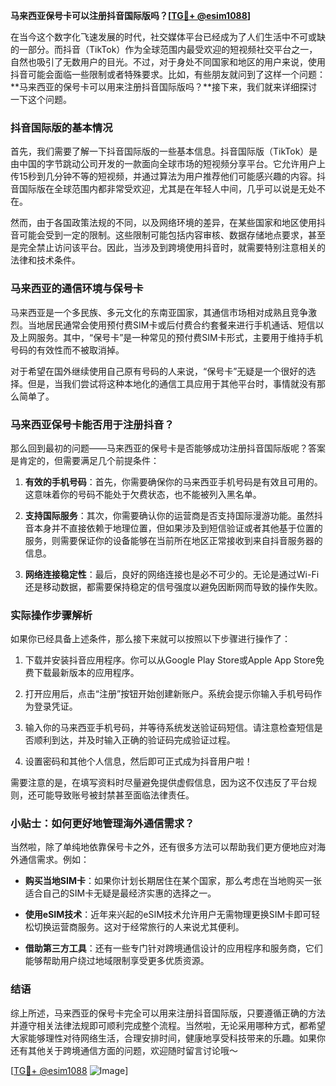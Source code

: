 **马来西亚保号卡可以注册抖音国际版吗？[[TG💪+ @esim1088](https://t.me/s/esim1088)]**

在当今这个数字化飞速发展的时代，社交媒体平台已经成为了人们生活中不可或缺的一部分。而抖音（TikTok）作为全球范围内最受欢迎的短视频社交平台之一，自然也吸引了无数用户的目光。不过，对于身处不同国家和地区的用户来说，使用抖音可能会面临一些限制或者特殊要求。比如，有些朋友就问到了这样一个问题：**马来西亚的保号卡可以用来注册抖音国际版吗？**接下来，我们就来详细探讨一下这个问题。

### 抖音国际版的基本情况

首先，我们需要了解一下抖音国际版的一些基本信息。抖音国际版（TikTok）是由中国的字节跳动公司开发的一款面向全球市场的短视频分享平台。它允许用户上传15秒到几分钟不等的短视频，并通过算法为用户推荐他们可能感兴趣的内容。抖音国际版在全球范围内都非常受欢迎，尤其是在年轻人中间，几乎可以说是无处不在。

然而，由于各国政策法规的不同，以及网络环境的差异，在某些国家和地区使用抖音可能会受到一定的限制。这些限制可能包括内容审核、数据存储地点要求，甚至是完全禁止访问该平台。因此，当涉及到跨境使用抖音时，就需要特别注意相关的法律和技术条件。

### 马来西亚的通信环境与保号卡

马来西亚是一个多民族、多元文化的东南亚国家，其通信市场相对成熟且竞争激烈。当地居民通常会使用预付费SIM卡或后付费合约套餐来进行手机通话、短信以及上网服务。其中，“保号卡”是一种常见的预付费SIM卡形式，主要用于维持手机号码的有效性而不被取消掉。

对于希望在国外继续使用自己原有号码的人来说，“保号卡”无疑是一个很好的选择。但是，当我们尝试将这种本地化的通信工具应用于其他平台时，事情就没有那么简单了。

### 马来西亚保号卡能否用于注册抖音？

那么回到最初的问题——马来西亚的保号卡是否能够成功注册抖音国际版呢？答案是肯定的，但需要满足几个前提条件：

1. **有效的手机号码**：首先，你需要确保你的马来西亚手机号码是有效且可用的。这意味着你的号码不能处于欠费状态，也不能被列入黑名单。
   
2. **支持国际服务**：其次，你需要确认你的运营商是否支持国际漫游功能。虽然抖音本身并不直接依赖于地理位置，但如果涉及到短信验证或者其他基于位置的服务，则需要保证你的设备能够在当前所在地区正常接收到来自抖音服务器的信息。

3. **网络连接稳定性**：最后，良好的网络连接也是必不可少的。无论是通过Wi-Fi还是移动数据，都需要保持稳定的信号强度以避免因断网而导致的操作失败。

### 实际操作步骤解析

如果你已经具备上述条件，那么接下来就可以按照以下步骤进行操作了：

1. 下载并安装抖音应用程序。你可以从Google Play Store或Apple App Store免费下载最新版本的应用程序。
   
2. 打开应用后，点击“注册”按钮开始创建新账户。系统会提示你输入手机号码作为登录凭证。
   
3. 输入你的马来西亚手机号码，并等待系统发送验证码短信。请注意检查短信是否顺利到达，并及时输入正确的验证码完成验证过程。
   
4. 设置密码和其他个人信息，然后即可正式成为抖音用户啦！

需要注意的是，在填写资料时尽量避免提供虚假信息，因为这不仅违反了平台规则，还可能导致账号被封禁甚至面临法律责任。

### 小贴士：如何更好地管理海外通信需求？

当然啦，除了单纯地依靠保号卡之外，还有很多方法可以帮助我们更方便地应对海外通信需求。例如：

- **购买当地SIM卡**：如果你计划长期居住在某个国家，那么考虑在当地购买一张适合自己的SIM卡无疑是最经济实惠的选择之一。
  
- **使用eSIM技术**：近年来兴起的eSIM技术允许用户无需物理更换SIM卡即可轻松切换运营商服务。这对于经常旅行的人来说尤其便利。
  
- **借助第三方工具**：还有一些专门针对跨境通信设计的应用程序和服务商，它们能够帮助用户绕过地域限制享受更多优质资源。

### 结语

综上所述，马来西亚的保号卡完全可以用来注册抖音国际版，只要遵循正确的方法并遵守相关法律法规即可顺利完成整个流程。当然啦，无论采用哪种方式，都希望大家能够理性对待网络生活，合理安排时间，健康地享受科技带来的乐趣。如果你还有其他关于跨境通信方面的问题，欢迎随时留言讨论哦～

[[TG💪+ @esim1088](https://t.me/s/esim1088) ![Image](https://i.postimg.cc/4NQfJmqS/Snipaste-2025-05-13-00-14-12.png)]